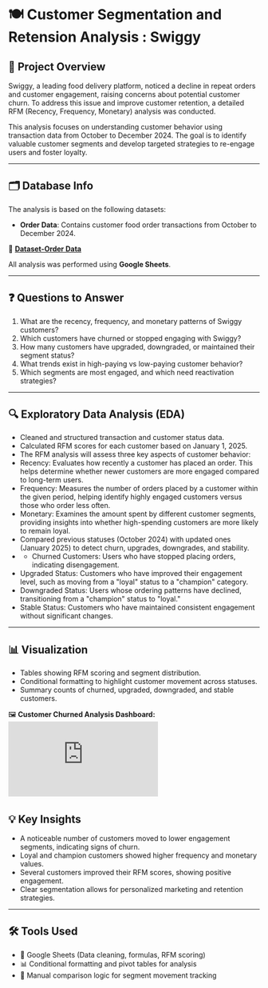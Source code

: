 # 🍽️ Customer Segmentation and Retension Analysis : Swiggy

## 📌 Project Overview  
Swiggy, a leading food delivery platform, noticed a decline in repeat orders and customer engagement, raising concerns about potential customer churn. To address this issue and improve customer retention, a detailed RFM (Recency, Frequency, Monetary) analysis was conducted.

This analysis focuses on understanding customer behavior using transaction data from October to December 2024. The goal is to identify valuable customer segments and develop targeted strategies to re-engage users and foster loyalty.

---

## 🗂️ Database Info  

The analysis is based on the following datasets:

- **Order Data**: Contains customer food order transactions from October to December 2024.

📁 **[Dataset-Order Data](https://github.com/rashi12121/Customer-Segmentation-and-Retention-Analysis-Swiggy/blob/main/Swiggy-Data.csv)**


All analysis was performed using **Google Sheets**.

---

## ❓ Questions to Answer

1. What are the recency, frequency, and monetary patterns of Swiggy customers?
2. Which customers have churned or stopped engaging with Swiggy?
3. How many customers have upgraded, downgraded, or maintained their segment status?
4. What trends exist in high-paying vs low-paying customer behavior?
5. Which segments are most engaged, and which need reactivation strategies?

---

## 🔍 Exploratory Data Analysis (EDA)

- Cleaned and structured transaction and customer status data.
- Calculated RFM scores for each customer based on January 1, 2025.
- The RFM analysis will assess three key aspects of customer behavior:
- Recency: Evaluates how recently a customer has placed an order. This helps determine whether newer customers are more engaged compared to long-term users.
- Frequency: Measures the number of orders placed by a customer within the given period, helping identify highly engaged customers versus those who order less often.
- Monetary: Examines the amount spent by different customer segments, providing insights into whether high-spending customers are more likely to remain loyal.
- Compared previous statuses (October 2024) with updated ones (January 2025) to detect churn, upgrades, downgrades, and stability.
- - Churned Customers: Users who have stopped placing orders, indicating disengagement.
- Upgraded Status: Customers who have improved their engagement level, such as moving from a "loyal" status to a "champion" category.
- Downgraded Status: Users whose ordering patterns have declined, transitioning from a "champion" status to "loyal."
- Stable Status: Customers who have maintained consistent engagement without significant changes.




---

## 📊 Visualization

- Tables showing RFM scoring and segment distribution.
- Conditional formatting to highlight customer movement across statuses.
- Summary counts of churned, upgraded, downgraded, and stable customers.


🖼️ **Customer Churned Analysis Dashboard:**  
![Cancellation Dashboard](https://github.com/rashi12121/Customer-Segmentation-and-Retention-Analysis-Swiggy/blob/main/Swiggy-Customer%20Churn%20Analysis%20Dashboard.pdf)


## 💡 Key Insights

- A noticeable number of customers moved to lower engagement segments, indicating signs of churn.
- Loyal and champion customers showed higher frequency and monetary values.
- Several customers improved their RFM scores, showing positive engagement.
- Clear segmentation allows for personalized marketing and retention strategies.

---

## 🛠️ Tools Used

- 📄 Google Sheets (Data cleaning, formulas, RFM scoring)
- 📊 Conditional formatting and pivot tables for analysis
- 🧮 Manual comparison logic for segment movement tracking
